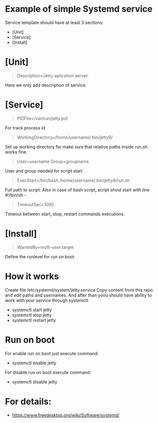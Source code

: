 # Example of simple Systemd service

Service template should have at least 3 sections:
- [Unit]
- [Service]
- [Install]

# [Unit]
> Description=Jetty aplication server.

Here we only add description of service.
# [Service]

>PIDFile=/var/run/jetty.pid

For track process id 
>WorkingDirectory=/home/username/.bin/jetty9/

Set up working directory for make sure that relative paths inside run.sh works fine.

>User=username
Group=groupname

User and group needed for script start

>ExecStart=/bin/bash /home/username/.bin/jetty9/run.sh

Full path to script. Also in case of bash script, script shoul start with line #!/bin/sh -

>TimeoutSec=1000

Timeout between start, stop, restart commands executions.

# [Install]
>WantedBy=multi-user.target

Define the runlevel for run on boot.

# How it works
Create file /etc/systemd/system/jetty.service
Copy content from this repo and edit paths and usernames.
And after than yoou should have ability to work with your service through systemctl
* systemctl start jetty
* systemctl stop jetty
* systemctl restart jetty

# Run on boot
For enable run on boot just execute command:
* systemctl enable jetty

For disable run on boot execute command:
* systemctl disable jetty
 
# For details:
* https://www.freedesktop.org/wiki/Software/systemd/